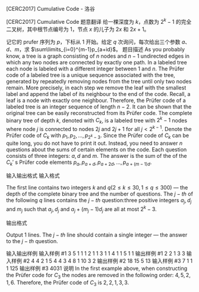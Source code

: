 



[CERC2017] Cumulative Code - 洛谷














[CERC2017] Cumulative Code
题意翻译
给一棵深度为 $k$，点数为 $2^k-1$ 的完全二叉树，其中根节点编号为 $1$，节点 $x$ 的儿子为 $2x$ 和 $2x+1$。

记它的 prufer 序列为 $p$，下标从 $1$ 开始。给定 $q$ 次询问，每次给出三个参数 $a$、$d$、$m$，求 $\sum\limits_{i=0}^{m-1}p_{a+id}$。
题目描述
As you probably know, a tree is a graph consisting of $n$ nodes and $n - 1$ undirected edges in which any two nodes are connected by exactly one path. In a labeled tree each node is labeled with a different integer between $1$ and $n$.
The Prüfer code of a labeled tree is a unique sequence associated with the tree, generated by repeatedly removing nodes from the tree until only two nodes remain. More precisely, in each step we remove the leaf with the smallest label and append the label of its neighbour to the end of the code. Recall, a leaf is
a node with exactly one neighbour. Therefore, the Prüfer code of a labeled tree is an integer sequence of length $n - 2$. It can be shown that the original tree can be easily reconstructed from its Prüfer code.
The complete binary tree of depth $k$, denoted with $C_k$, is a labeled tree with $2^k - 1$ nodes where node $j$ is connected to nodes $2j$ and $2j + 1$ for all $j < 2^{k-1}$. Denote the Prüfer code of $C_k$ with $p_1,p_2,..., p_{2^k-3}$.
Since the Prüfer code of $C_k$ can be quite long, you do not have to print it out. Instead, you need to answer $n$ questions about the sums of certain elements on the code. Each question consists of three integers: $a, d$ and $m$. The answer is the sum of the of the $C_k'$ s Prüfer code elements $p_a, p_{a+d},p_{a+2d},...,p_{a+(m-1)d}$.

输入输出格式
输入格式

The first line contains two integers $k$ and $q(2 \le k \le 30,1 \le q \le 300)$ — the depth of the complete binary tree and the number of questions. The $j-th$ of the following $q$ lines contains the $j-th$ question:three positive integers $a_j,d_j$ and $m_j$ such that $a_j,d_j$ and $a_j + (m_j - 1)d_j$ are all at most $2^k - 3$.

输出格式

Output 1 lines. The $j-th$ line should contain a single integer — the answer to the $j-th$ question.

输入输出样例
输入样例 #1
3 5
1 1 1
2 1 1
3 1 1
4 1 1
5 1 1
输出样例 #1
2
2
1
3
3
输入样例 #2
4 4
2 1 5
4 4 3
4 8 1
10 3 2
输出样例 #2
18
15
5
13
输入样例 #3
7 1
1 1 125
输出样例 #3
4031
说明
In the first example above, when constructing the Prüfer code for $C_3$ the nodes are removed in the following order: $4, 5, 2, 1, 6$. Therefore, the Prüfer code of $C_3$ is $2, 2, 1, 3, 3$.







